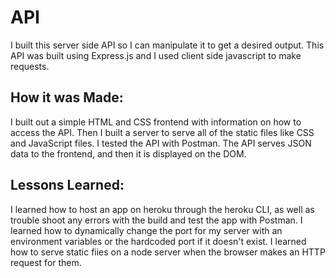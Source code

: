 # API
I built this server side API so I can manipulate it to get a desired output. This API was built using Express.js and I used client side javascript to make requests.


## How it was Made:
I built out a simple HTML and CSS frontend with information on how to access the API. Then I built a server to serve all of the static files like CSS and JavaScript files. I tested the API with Postman. The API serves JSON data to the frontend, and then it is displayed on the DOM.

## Lessons Learned:
I learned how to host an app on heroku through the heroku CLI, as well as trouble shoot any errors with the build and test the app with Postman. I learned how to dynamically change the port for my server with an environment variables or the hardcoded port if it doesn't exist. I learned how to serve static fiies on a node server when the browser makes an HTTP request for them.
